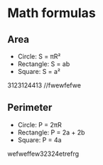 # Math formulas
## Area
- Circle: S = πR²
- Rectangle: S = ab
- Square: S = a²


3123124413 //fwewfefwe
## Perimeter
- Circle: P = 2πR
- Rectangle: P = 2a + 2b
- Square: P = 4a

wefweffew32324etrefrg

